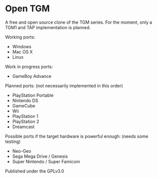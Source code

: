# Open TGM
A free and open source clone of the TGM series.
For the moment, only a TGM1 and TAP implementation is planned.

Working ports:
- Windows
- Mac OS X
- Linux

Work in progress ports:
- GameBoy Advance

Planned ports: (not necessarily implemented in this order)
- PlayStation Portable
- Nintendo DS
- GameCube
- Wii
- PlayStation 1
- PlayStation 2
- Dreamcast

Possible ports if the target hardware is powerful enough: (needs some testing)
- Neo-Geo
- Sega Mega Drive / Genesis
- Super Nintendo / Super Famicom

Published under the GPLv3.0
